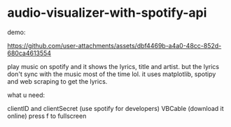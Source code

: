 # audio-visualizer-with-spotify-api

demo:

https://github.com/user-attachments/assets/dbf4469b-a4a0-48cc-852d-680ca4613554

play music on spotify and it shows the lyrics, title and artist. but the lyrics don't sync with the music most of the time lol. it uses matplotlib, spotipy and web scraping to get the lyrics.

what u need:

clientID and clientSecret (use spotify for developers)
VBCable (download it online)
press f to fullscreen
